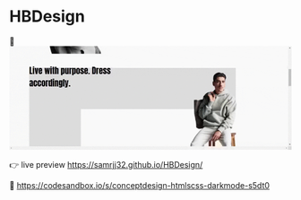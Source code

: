 # HBDesign
:flashlight:
![Demo](demo/hBdesign-preview.gif)

:point_right: live preview https://samrjj32.github.io/HBDesign/

:mag_right: https://codesandbox.io/s/conceptdesign-htmlscss-darkmode-s5dt0

